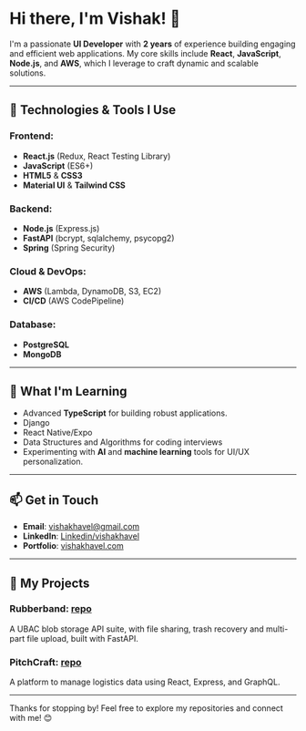 # Hi there, I'm Vishak! 👋

I'm a passionate **UI Developer** with **2 years** of experience building engaging and efficient web applications.
My core skills include **React**, **JavaScript**, **Node.js**, and **AWS**, which I leverage to craft dynamic and scalable solutions.

---

## 🔧 **Technologies & Tools I Use**

### Frontend:
- **React.js** (Redux, React Testing Library)
- **JavaScript** (ES6+)
- **HTML5** & **CSS3**
- **Material UI** & **Tailwind CSS**

### Backend:
- **Node.js** (Express.js)
- **FastAPI** (bcrypt, sqlalchemy, psycopg2)
- **Spring** (Spring Security)
  
### Cloud & DevOps:
- **AWS** (Lambda, DynamoDB, S3, EC2)
- **CI/CD** (AWS CodePipeline)

### Database:
- **PostgreSQL**
- **MongoDB**

---

## 🌱 **What I'm Learning**
- Advanced **TypeScript** for building robust applications.
- Django
- React Native/Expo
- Data Structures and Algorithms for coding interviews
- Experimenting with **AI** and **machine learning** tools for UI/UX personalization.

---

## 📫 **Get in Touch**
- **Email**: [vishakhavel@gmail.com](mailto:vishakhavel@gmail.com)
- **LinkedIn**: [Linkedin/vishakhavel](https://www.linkedin.com/in/vishakhavel)
- **Portfolio**: [vishakhavel.com](https://portfolio.vishakhavel.com/)

---

## 🚀 **My Projects**

### **Rubberband**: [repo](https://github.com/vishakhavel/rubberband)  
A UBAC blob storage API suite, with file sharing, trash recovery and multi-part file upload, built with FastAPI.

### **PitchCraft**: [repo](https://github.com/vishakhavel/pitchcraft)  
A platform to manage logistics data using React, Express, and GraphQL.

---

Thanks for stopping by! Feel free to explore my repositories and connect with me! 😊
